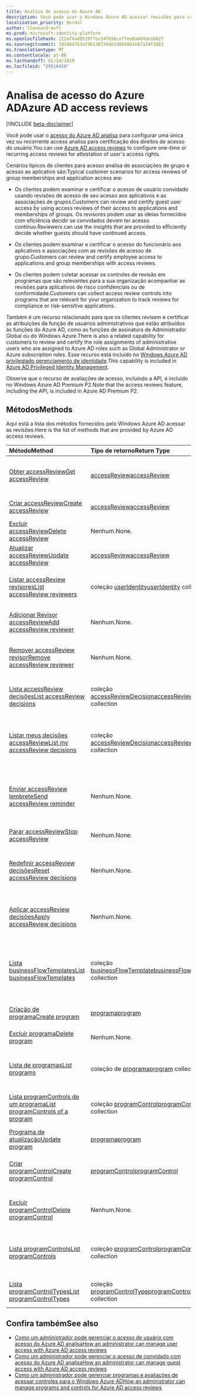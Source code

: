 ```yaml
---
title: Analisa de acesso do Azure AD
description: Você pode usar o Windows Azure AD acessar revisões para configurar o acesso de ocorrência única ou recorrente avaliações de certificação de direitos de acesso do usuário.
localization_priority: Normal
author: lleonard-msft
ms.prod: microsoft-identity-platform
ms.openlocfilehash: 212af4ad8519f7ec54fb56ceffee0a0d4de16027
ms.sourcegitcommit: 3d24047b3af46136734de2486b041e67a34f3d83
ms.translationtype: MT
ms.contentlocale: pt-BR
ms.lasthandoff: 01/24/2019
ms.locfileid: "29516410"
---
```

# <a name="azure-ad-access-reviews"></a><span data-ttu-id="a3348-103">Analisa de acesso do Azure AD</span><span class="sxs-lookup"><span data-stu-id="a3348-103">Azure AD access reviews</span></span>

[!INCLUDE [beta-disclaimer](../../includes/beta-disclaimer.md)]

<span data-ttu-id="a3348-104">Você pode usar o [acesso do Azure AD analisa](https://docs.microsoft.com/en-us/azure/active-directory/active-directory-azure-ad-controls-access-reviews-overview) para configurar uma única vez ou recorrente access analisa para certificação dos direitos de acesso do usuário.</span><span class="sxs-lookup"><span data-stu-id="a3348-104">You can use [Azure AD access reviews](https://docs.microsoft.com/en-us/azure/active-directory/active-directory-azure-ad-controls-access-reviews-overview) to configure one-time or recurring access reviews for attestation of user's access rights.</span></span>

<span data-ttu-id="a3348-105">Cenários típicos de clientes para acesso analisa de associações de grupo e acesso ao aplicativo são:</span><span class="sxs-lookup"><span data-stu-id="a3348-105">Typical customer scenarios for access reviews of group memberships and application access are:</span></span>
   
- <span data-ttu-id="a3348-106">Os clientes podem examinar e certificar o acesso de usuário convidado usando revisões de acesso de seu acesso aos aplicativos e as associações de grupos.</span><span class="sxs-lookup"><span data-stu-id="a3348-106">Customers can review and certify guest user access by using access reviews of their access to applications and memberships of groups.</span></span> <span data-ttu-id="a3348-107">Os revisores podem usar as ideias fornecidos com eficiência decidir se convidados devem ter acesso contínuo.</span><span class="sxs-lookup"><span data-stu-id="a3348-107">Reviewers can use the insights that are provided to efficiently decide whether guests should have continued access.</span></span>
      
- <span data-ttu-id="a3348-108">Os clientes podem examinar e certificar o acesso do funcionário aos aplicativos e associações com as revisões de acesso de grupo.</span><span class="sxs-lookup"><span data-stu-id="a3348-108">Customers can review and certify employee access to applications and group memberships with access reviews.</span></span>
   
- <span data-ttu-id="a3348-109">Os clientes podem coletar acessar os controles de revisão em programas que são relevantes para a sua organização acompanhar as revisões para aplicativos de risco confidenciais ou de conformidade.</span><span class="sxs-lookup"><span data-stu-id="a3348-109">Customers can collect access review controls into programs that are relevant for your organization to track reviews for compliance or risk-sensitive applications.</span></span>

<span data-ttu-id="a3348-110">Também é um recurso relacionado para que os clientes revisem e certificar as atribuições da função de usuários administrativos que estão atribuídos às funções do Azure AD, como as funções de assinatura de Administrador Global ou do Windows Azure.</span><span class="sxs-lookup"><span data-stu-id="a3348-110">There is also a related capability for customers to review and certify the role assignments of administrative users who are assigned to Azure AD roles such as Global Administrator or Azure subscription roles.</span></span>  <span data-ttu-id="a3348-111">Esse recurso está incluído no [Windows Azure AD privilegiado gerenciamento de identidade](privilegedidentitymanagement-root.md).</span><span class="sxs-lookup"><span data-stu-id="a3348-111">This capability is included in [Azure AD Privileged Identity Management](privilegedidentitymanagement-root.md).</span></span>

<span data-ttu-id="a3348-112">Observe que o recurso de avaliações de acesso, incluindo a API, é incluído no Windows Azure AD Premium P2.</span><span class="sxs-lookup"><span data-stu-id="a3348-112">Note that the access reviews feature, including the API, is included in Azure AD Premium P2.</span></span> 

## <a name="methods"></a><span data-ttu-id="a3348-113">Métodos</span><span class="sxs-lookup"><span data-stu-id="a3348-113">Methods</span></span>

<span data-ttu-id="a3348-114">Aqui está a lista dos métodos fornecidos pelo Windows Azure AD acessar as revisões.</span><span class="sxs-lookup"><span data-stu-id="a3348-114">Here is the list of methods that are provided by Azure AD access reviews.</span></span>  

| <span data-ttu-id="a3348-115">Método</span><span class="sxs-lookup"><span data-stu-id="a3348-115">Method</span></span>           | <span data-ttu-id="a3348-116">Tipo de retorno</span><span class="sxs-lookup"><span data-stu-id="a3348-116">Return Type</span></span>    |<span data-ttu-id="a3348-117">Descrição</span><span class="sxs-lookup"><span data-stu-id="a3348-117">Description</span></span>|
|:---------------|:--------|:----------|
|[<span data-ttu-id="a3348-118">Obter accessReview</span><span class="sxs-lookup"><span data-stu-id="a3348-118">Get accessReview</span></span>](../api/accessreview-get.md) |   [<span data-ttu-id="a3348-119">accessReview</span><span class="sxs-lookup"><span data-stu-id="a3348-119">accessReview</span></span>](accessreview.md) |   <span data-ttu-id="a3348-120">Obtenha uma revisão do access com uma id específica.</span><span class="sxs-lookup"><span data-stu-id="a3348-120">Get an access review with a specific id.</span></span> |
|[<span data-ttu-id="a3348-121">Criar accessReview</span><span class="sxs-lookup"><span data-stu-id="a3348-121">Create accessReview</span></span>](../api/accessreview-create.md) | [<span data-ttu-id="a3348-122">accessReview</span><span class="sxs-lookup"><span data-stu-id="a3348-122">accessReview</span></span>](accessreview.md) |   <span data-ttu-id="a3348-123">Crie um novo accessReview.</span><span class="sxs-lookup"><span data-stu-id="a3348-123">Create a new accessReview.</span></span> |
|[<span data-ttu-id="a3348-124">Excluir accessReview</span><span class="sxs-lookup"><span data-stu-id="a3348-124">Delete accessReview</span></span>](../api/accessreview-delete.md) | <span data-ttu-id="a3348-125">Nenhum.</span><span class="sxs-lookup"><span data-stu-id="a3348-125">None.</span></span>   | <span data-ttu-id="a3348-126">Exclua um accessReview.</span><span class="sxs-lookup"><span data-stu-id="a3348-126">Delete an accessReview.</span></span> |
|[<span data-ttu-id="a3348-127">Atualizar accessReview</span><span class="sxs-lookup"><span data-stu-id="a3348-127">Update accessReview</span></span>](../api/accessreview-update.md) | [<span data-ttu-id="a3348-128">accessReview</span><span class="sxs-lookup"><span data-stu-id="a3348-128">accessReview</span></span>](accessreview.md) | <span data-ttu-id="a3348-129">Atualize um accessReview.</span><span class="sxs-lookup"><span data-stu-id="a3348-129">Update an accessReview.</span></span> |
|[<span data-ttu-id="a3348-130">Listar accessReview revisores</span><span class="sxs-lookup"><span data-stu-id="a3348-130">List accessReview reviewers</span></span>](../api/accessreview-listreviewers.md) |      <span data-ttu-id="a3348-131">coleção [userIdentity](useridentity.md)</span><span class="sxs-lookup"><span data-stu-id="a3348-131">[userIdentity](useridentity.md) collection</span></span>| <span data-ttu-id="a3348-132">Obtenha os revisores de um accessReview.</span><span class="sxs-lookup"><span data-stu-id="a3348-132">Get the reviewers of an accessReview.</span></span> |
|[<span data-ttu-id="a3348-133">Adicionar Revisor accessReview</span><span class="sxs-lookup"><span data-stu-id="a3348-133">Add accessReview reviewer</span></span>](../api/accessreview-addreviewer.md) |      <span data-ttu-id="a3348-134">Nenhum.</span><span class="sxs-lookup"><span data-stu-id="a3348-134">None.</span></span>   |   <span data-ttu-id="a3348-135">Adicione um revisor a um accessReview.</span><span class="sxs-lookup"><span data-stu-id="a3348-135">Add a reviewer to an accessReview.</span></span> |
|[<span data-ttu-id="a3348-136">Remover accessReview revisor</span><span class="sxs-lookup"><span data-stu-id="a3348-136">Remove accessReview reviewer</span></span>](../api/accessreview-removereviewer.md) | <span data-ttu-id="a3348-137">Nenhum.</span><span class="sxs-lookup"><span data-stu-id="a3348-137">None.</span></span>  |   <span data-ttu-id="a3348-138">Remova um revisor de um accessReview.</span><span class="sxs-lookup"><span data-stu-id="a3348-138">Remove a reviewer from an accessReview.</span></span> |
|[<span data-ttu-id="a3348-139">Lista accessReview decisões</span><span class="sxs-lookup"><span data-stu-id="a3348-139">List accessReview decisions</span></span>](../api/accessreview-listdecisions.md) |      <span data-ttu-id="a3348-140">coleção [accessReviewDecision](accessreviewdecision.md)</span><span class="sxs-lookup"><span data-stu-id="a3348-140">[accessReviewDecision](accessreviewdecision.md) collection</span></span>| <span data-ttu-id="a3348-141">Obtenha as decisões de um accessReview.</span><span class="sxs-lookup"><span data-stu-id="a3348-141">Get the decisions of an accessReview.</span></span>|
|[<span data-ttu-id="a3348-142">Listar meus decisões accessReview</span><span class="sxs-lookup"><span data-stu-id="a3348-142">List my accessReview decisions</span></span>](../api/accessreview-listmydecisions.md) |     <span data-ttu-id="a3348-143">coleção [accessReviewDecision](accessreviewdecision.md)</span><span class="sxs-lookup"><span data-stu-id="a3348-143">[accessReviewDecision](accessreviewdecision.md) collection</span></span>| <span data-ttu-id="a3348-144">Como um revisor, obtenha Minhas decisões de um accessReview.</span><span class="sxs-lookup"><span data-stu-id="a3348-144">As a reviewer, get my decisions of an accessReview.</span></span>|
|[<span data-ttu-id="a3348-145">Enviar accessReview lembrete</span><span class="sxs-lookup"><span data-stu-id="a3348-145">Send accessReview reminder</span></span>](../api/accessreview-sendreminder.md) |        <span data-ttu-id="a3348-146">Nenhum.</span><span class="sxs-lookup"><span data-stu-id="a3348-146">None.</span></span>   |   <span data-ttu-id="a3348-147">Envie um lembrete para os revisores de um accessReview.</span><span class="sxs-lookup"><span data-stu-id="a3348-147">Send a reminder to the reviewers of an accessReview.</span></span> |
|[<span data-ttu-id="a3348-148">Parar accessReview</span><span class="sxs-lookup"><span data-stu-id="a3348-148">Stop accessReview</span></span>](../api/accessreview-stop.md) |     <span data-ttu-id="a3348-149">Nenhum.</span><span class="sxs-lookup"><span data-stu-id="a3348-149">None.</span></span>   |   <span data-ttu-id="a3348-150">Pare uma accessReview.</span><span class="sxs-lookup"><span data-stu-id="a3348-150">Stop an accessReview.</span></span> |
|[<span data-ttu-id="a3348-151">Redefinir accessReview decisões</span><span class="sxs-lookup"><span data-stu-id="a3348-151">Reset accessReview decisions</span></span>](../api/accessreview-reset.md) |     <span data-ttu-id="a3348-152">Nenhum.</span><span class="sxs-lookup"><span data-stu-id="a3348-152">None.</span></span>   |   <span data-ttu-id="a3348-153">Redefina as decisões em um accessReview em andamento.</span><span class="sxs-lookup"><span data-stu-id="a3348-153">Reset the decisions in an in-progress accessReview.</span></span>|
|[<span data-ttu-id="a3348-154">Aplicar accessReview decisões</span><span class="sxs-lookup"><span data-stu-id="a3348-154">Apply accessReview decisions</span></span>](../api/accessreview-apply.md) |     <span data-ttu-id="a3348-155">Nenhum.</span><span class="sxs-lookup"><span data-stu-id="a3348-155">None.</span></span>   |   <span data-ttu-id="a3348-156">Aplique as decisões de um accessReview concluída.</span><span class="sxs-lookup"><span data-stu-id="a3348-156">Apply the decisions from a completed accessReview.</span></span>|
|[<span data-ttu-id="a3348-157">Lista businessFlowTemplates</span><span class="sxs-lookup"><span data-stu-id="a3348-157">List businessFlowTemplates</span></span>](../api/businessflowtemplate-list.md) | <span data-ttu-id="a3348-158">coleção [businessFlowTemplate](businessflowtemplate.md)</span><span class="sxs-lookup"><span data-stu-id="a3348-158">[businessFlowTemplate](businessflowtemplate.md) collection</span></span>| <span data-ttu-id="a3348-159">Obtenha os modelos de fluxo de negócios apropriado para acessar as revisões.</span><span class="sxs-lookup"><span data-stu-id="a3348-159">Get the business flow templates appropriate to access reviews.</span></span>|
|[<span data-ttu-id="a3348-160">Criação de programa</span><span class="sxs-lookup"><span data-stu-id="a3348-160">Create program</span></span>](../api/program-create.md) |   [<span data-ttu-id="a3348-161">programa</span><span class="sxs-lookup"><span data-stu-id="a3348-161">program</span></span>](program.md)   |   <span data-ttu-id="a3348-162">Crie um novo programa.</span><span class="sxs-lookup"><span data-stu-id="a3348-162">Create a new program.</span></span>|
|[<span data-ttu-id="a3348-163">Excluir programa</span><span class="sxs-lookup"><span data-stu-id="a3348-163">Delete program</span></span>](../api/program-delete.md) |   <span data-ttu-id="a3348-164">Nenhum.</span><span class="sxs-lookup"><span data-stu-id="a3348-164">None.</span></span>   |   <span data-ttu-id="a3348-165">Exclua um programa.</span><span class="sxs-lookup"><span data-stu-id="a3348-165">Delete a program.</span></span>|
|[<span data-ttu-id="a3348-166">Lista de programas</span><span class="sxs-lookup"><span data-stu-id="a3348-166">List programs</span></span>](../api/program-list.md) |  <span data-ttu-id="a3348-167">coleção de [programa](program.md)</span><span class="sxs-lookup"><span data-stu-id="a3348-167">[program](program.md) collection</span></span>|   <span data-ttu-id="a3348-168">Obtenha uma coleção de todos os programas.</span><span class="sxs-lookup"><span data-stu-id="a3348-168">Get a collection of all the programs.</span></span>|
|[<span data-ttu-id="a3348-169">Lista programControls de um programa</span><span class="sxs-lookup"><span data-stu-id="a3348-169">List programControls of a program</span></span>](../api/program-listcontrols.md) |      <span data-ttu-id="a3348-170">coleção [programControl](programcontrol.md)</span><span class="sxs-lookup"><span data-stu-id="a3348-170">[programControl](programcontrol.md) collection</span></span>| <span data-ttu-id="a3348-171">Obter uma coleção dos controles de um programa.</span><span class="sxs-lookup"><span data-stu-id="a3348-171">Get a collection of the controls of a program.</span></span>|
|[<span data-ttu-id="a3348-172">Programa de atualização</span><span class="sxs-lookup"><span data-stu-id="a3348-172">Update program</span></span>](../api/program-update.md) |   [<span data-ttu-id="a3348-173">programa</span><span class="sxs-lookup"><span data-stu-id="a3348-173">program</span></span>](program.md)|  <span data-ttu-id="a3348-174">Atualize um programa.</span><span class="sxs-lookup"><span data-stu-id="a3348-174">Update a program.</span></span>|
|[<span data-ttu-id="a3348-175">Criar programControl</span><span class="sxs-lookup"><span data-stu-id="a3348-175">Create programControl</span></span>](../api/programcontrol-create.md) |     [<span data-ttu-id="a3348-176">programControl</span><span class="sxs-lookup"><span data-stu-id="a3348-176">programControl</span></span>](programcontrol.md) |   <span data-ttu-id="a3348-177">Adicione um programControl a um programa.</span><span class="sxs-lookup"><span data-stu-id="a3348-177">Add a programControl to a program.</span></span>|
|[<span data-ttu-id="a3348-178">Excluir programControl</span><span class="sxs-lookup"><span data-stu-id="a3348-178">Delete programControl</span></span>](../api/programcontrol-delete.md) |     <span data-ttu-id="a3348-179">Nenhum.</span><span class="sxs-lookup"><span data-stu-id="a3348-179">None.</span></span>   |   <span data-ttu-id="a3348-180">Remova um programControl de um programa.</span><span class="sxs-lookup"><span data-stu-id="a3348-180">Remove a programControl from a program.</span></span>|
|[<span data-ttu-id="a3348-181">Lista programControls</span><span class="sxs-lookup"><span data-stu-id="a3348-181">List programControls</span></span>](../api/programcontrol-list.md) | <span data-ttu-id="a3348-182">coleção [programControl](programcontrol.md)</span><span class="sxs-lookup"><span data-stu-id="a3348-182">[programControl](programcontrol.md) collection</span></span>| <span data-ttu-id="a3348-183">Controles de lista com todos os programas no inquilino.</span><span class="sxs-lookup"><span data-stu-id="a3348-183">List controls across all programs in the tenant.</span></span>|
|[<span data-ttu-id="a3348-184">Lista programControlTypes</span><span class="sxs-lookup"><span data-stu-id="a3348-184">List programControlTypes</span></span>](../api/programcontroltype-list.md) | <span data-ttu-id="a3348-185">coleção [programControlType](programcontroltype.md)</span><span class="sxs-lookup"><span data-stu-id="a3348-185">[programControlType](programcontroltype.md) collection</span></span>| <span data-ttu-id="a3348-186">Lista os tipos de controle do programa.</span><span class="sxs-lookup"><span data-stu-id="a3348-186">List program control types.</span></span> |


## <a name="see-also"></a><span data-ttu-id="a3348-187">Confira também</span><span class="sxs-lookup"><span data-stu-id="a3348-187">See also</span></span>

- [<span data-ttu-id="a3348-188">Como um administrador pode gerenciar o acesso de usuário com acesso do Azure AD analisa</span><span class="sxs-lookup"><span data-stu-id="a3348-188">How an administrator can manage user access with Azure AD access reviews</span></span>](https://docs.microsoft.com/en-us/azure/active-directory/active-directory-azure-ad-controls-manage-user-access-with-access-reviews)
- [<span data-ttu-id="a3348-189">Como um administrador pode gerenciar o acesso de convidado com acesso do Azure AD analisa</span><span class="sxs-lookup"><span data-stu-id="a3348-189">How an administrator can manage guest access with Azure AD access reviews</span></span>](https://docs.microsoft.com/en-us/azure/active-directory/active-directory-azure-ad-controls-manage-guest-access-with-access-reviews)
- [<span data-ttu-id="a3348-190">Como um administrador pode gerenciar programas e avaliações de acessar controles para o Windows Azure AD</span><span class="sxs-lookup"><span data-stu-id="a3348-190">How an administrator can manage programs and controls for Azure AD access reviews</span></span>](https://docs.microsoft.com/en-us/azure/active-directory/active-directory-azure-ad-controls-manage-programs-controls)


<!--
{
  "type": "#page.annotation",
  "description": "Service root",
  "keywords": "",
  "section": "documentation",
  "tocPath": "",
  "suppressions": [
    "Error: /api-reference/beta/resources/accessreviews-root.md:\r\n      Exception processing links.\r\n    System.ArgumentException: Link Definition was null. Link text: !INCLUDE [beta-disclaimer](../../includes/beta-disclaimer.md)\r\n      at ApiDoctor.Validation.DocFile.get_LinkDestinations()\r\n      at ApiDoctor.Validation.DocSet.ValidateLinks(Boolean includeWarnings, String[] relativePathForFiles, IssueLogger issues, Boolean requireFilenameCaseMatch, Boolean printOrphanedFiles)"
  ]
}
-->
